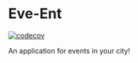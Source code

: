 # Eve-Ent

[![codecov](https://codecov.io/gh/nikislyak/eve-ent-ios/branch/master/graph/badge.svg)](https://codecov.io/gh/nikislyak/eve-ent-ios)

An application for events in your city!
